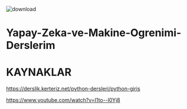 
![download](https://github.com/ozgurgungoro/Yapay-Zeka-ve-Makine-Ogrenimi-Derslerim/assets/171092519/b876a38b-6d96-4afc-bf17-4f52b6947ef7)



# Yapay-Zeka-ve-Makine-Ogrenimi-Derslerim

<h1>KAYNAKLAR</h1>


https://derslik.kerteriz.net/python-dersleri/python-giris

https://www.youtube.com/watch?v=I1to--l0Yj8
